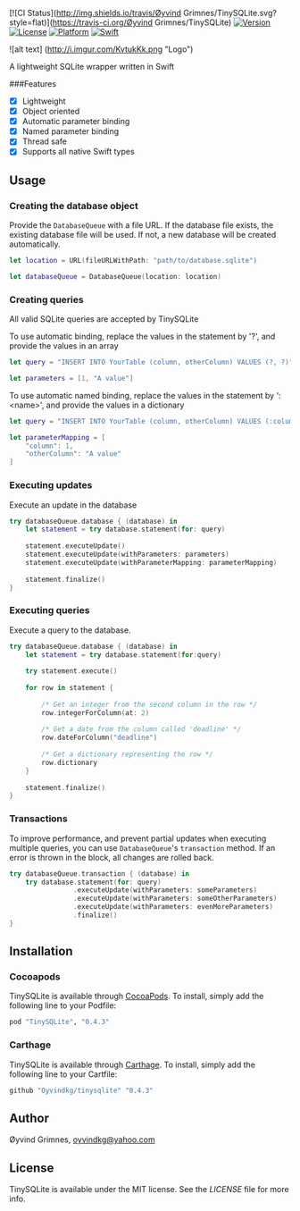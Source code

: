 [![CI Status](http://img.shields.io/travis/Øyvind Grimnes/TinySQLite.svg?style=flat)](https://travis-ci.org/Øyvind Grimnes/TinySQLite)
[![Version](https://img.shields.io/cocoapods/v/TinySQLite.svg?style=flat)](http://cocoapods.org/pods/TinySQLite)
[![License](https://img.shields.io/cocoapods/l/TinySQLite.svg?style=flat)](http://cocoapods.org/pods/TinySQLite)
[![Platform](https://img.shields.io/cocoapods/p/TinySQLite.svg?style=flat)](http://cocoapods.org/pods/TinySQLite)
[![Swift](https://img.shields.io/badge/swift-3-brightgreen.svg?style=flat)](http://cocoapods.org/pods/TinySQLite)

![alt text] (http://i.imgur.com/KvtukKk.png "Logo")

A lightweight SQLite wrapper written in Swift

###Features
- [x] Lightweight
- [x] Object oriented
- [x] Automatic parameter binding
- [x] Named parameter binding
- [x] Thread safe
- [x] Supports all native Swift types

## Usage
### Creating the database object
Provide the `DatabaseQueue` with a file URL. If the database file exists, the existing database file will be used. If not, a new database will be created automatically.
```Swift
let location = URL(fileURLWithPath: "path/to/database.sqlite")

let databaseQueue = DatabaseQueue(location: location)
```
### Creating queries
All valid SQLite queries are accepted by TinySQLite

To use automatic binding, replace the values in the statement by '?', and provide the values in an array

```Swift
let query = "INSERT INTO YourTable (column, otherColumn) VALUES (?, ?)"

let parameters = [1, "A value"]
```

To use automatic named binding, replace the values in the statement by ':\<name>', and provide the values in a dictionary

```Swift
let query = "INSERT INTO YourTable (column, otherColumn) VALUES (:column, :otherColumn)"

let parameterMapping = [
    "column": 1, 
    "otherColumn": "A value"
]
```

### Executing updates
Execute an update in the database
```Swift
try databaseQueue.database { (database) in
    let statement = try database.statement(for: query)
    
    statement.executeUpdate()
    statement.executeUpdate(withParameters: parameters)
    statement.executeUpdate(withParameterMapping: parameterMapping)
    
    statement.finalize()
}
```


### Executing queries
Execute a query to the database.
```Swift
try databaseQueue.database { (database) in
    let statement = try database.statement(for:query)
    
    try statement.execute()
    
    for row in statement {
    
        /* Get an integer from the second column in the row */
        row.integerForColumn(at: 2)
        
        /* Get a date from the column called 'deadline' */
        row.dateForColumn("deadline") 
        
        /* Get a dictionary representing the row */
        row.dictionary 
    }
    
    statement.finalize()
}
```

### Transactions
To improve performance, and prevent partial updates when executing multiple queries, you can use `DatabaseQueue`'s `transaction` method.
If an error is thrown in the block, all changes are rolled back. 
```Swift
try databaseQueue.transaction { (database) in
    try database.statement(for: query)
                .executeUpdate(withParameters: someParameters)
                .executeUpdate(withParameters: someOtherParameters)
                .executeUpdate(withParameters: evenMoreParameters)
                .finalize()
}
```

## Installation

### Cocoapods
TinySQLite is available through [CocoaPods](http://cocoapods.org). To install, simply add the following line to your Podfile:

```ruby
pod "TinySQLite", "0.4.3"
```

### Carthage
TinySQLite is available through [Carthage](https://github.com/Carthage/Carthage). To install, simply add the following line to your Cartfile:

```ruby
github "Oyvindkg/tinysqlite" "0.4.3"
```

## Author

Øyvind Grimnes, oyvindkg@yahoo.com

## License

TinySQLite is available under the MIT license. See the _LICENSE_ file for more info.
